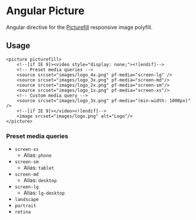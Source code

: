 # Angular Picture

Angular directive for the [Picturefill](http://scottjehl.github.io/picturefill/) responsive image polyfill.

## Usage

```
<picture picturefill>
    <!--[if IE 9]><video style="display: none;"><![endif]-->
    <!-- Preset media queries -->
    <source srcset="images/logo_4x.png" pf-media="screen-lg" />
    <source srcset="images/logo_3x.png" pf-media="screen-md"/>
    <source srcset="images/logo_2x.png" pf-media="screen-sm"/>
    <source srcset="images/logo_1x.png" pf-media="screen-xs"/>
    <!-- Custom media query -->
    <source srcset="images/logo_3x.png" pf-media="(min-width: 1000px)" />
    <!--[if IE 9]></video><![endif]-->
    <image srcset="images/logo.png" alt="Logo"/>
</picture>
```

### Preset media queries

* `screen-xs`
	* Alias: `phone`
* `screen-sm`
	* Alias: `tablet`
* `screen-md`
	* Alias: `desktop`
* `screen-lg`
	* Alias: `lg-desktop`
* `landscape`
* `portrait`
* `retina`
